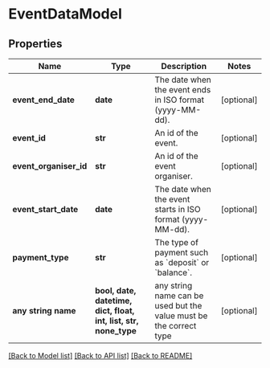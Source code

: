 # EventDataModel


## Properties
Name | Type | Description | Notes
------------ | ------------- | ------------- | -------------
**event_end_date** | **date** | The date when the event ends in ISO format (yyyy-MM-dd). | [optional] 
**event_id** | **str** | An id of the event. | [optional] 
**event_organiser_id** | **str** | An id of the event organiser. | [optional] 
**event_start_date** | **date** | The date when the event starts in ISO format (yyyy-MM-dd). | [optional] 
**payment_type** | **str** | The type of payment such as &#x60;deposit&#x60; or &#x60;balance&#x60;. | [optional] 
**any string name** | **bool, date, datetime, dict, float, int, list, str, none_type** | any string name can be used but the value must be the correct type | [optional]

[[Back to Model list]](../README.md#documentation-for-models) [[Back to API list]](../README.md#documentation-for-api-endpoints) [[Back to README]](../README.md)


